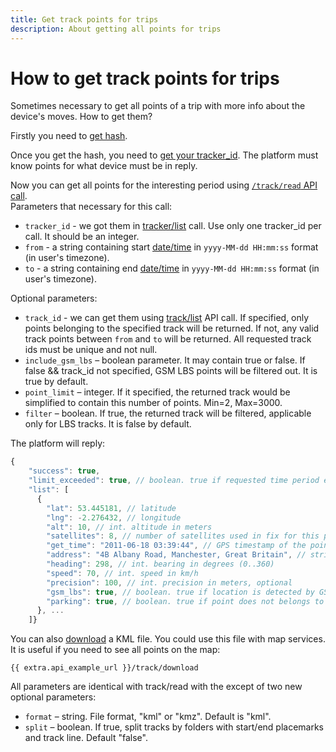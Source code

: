 ```yaml
---
title: Get track points for trips
description: About getting all points for trips
---
```


# How to get track points for trips

Sometimes necessary to get all points of a trip with more info about the device's moves.
How to get them?

Firstly you need to [get hash](./get-session-hash.md).

Once you get the hash, you need to [get your tracker_id](./get-tracker-list.md). The platform must know points for what device must be in reply.

Now you can get all points for the interesting period using [`/track/read` API call](../resources/tracking/track/index.md#read).  
Parameters that necessary for this call:

* `tracker_id` - we got them in [tracker/list](../resources/tracking/tracker/index.md#list) call. Use only one tracker_id per call. It should be an integer.
* `from` - a string containing start [date/time](../getting-started.md#data-types) in `yyyy-MM-dd HH:mm:ss` format (in user's timezone).
* `to` - a string containing end [date/time](../getting-started.md#data-types) in `yyyy-MM-dd HH:mm:ss` format (in user's timezone).

Optional parameters:

* `track_id` - we can get them using [track/list](../resources/tracking/track/index.md#list) API call.
  If specified, only points belonging to the specified track will be returned. If not, 
  any valid track points between `from` and `to` will be returned. 
  All requested track ids must be unique and not null.
* `include_gsm_lbs` – boolean parameter. It may contain true or false. 
  If false && track_id not specified, GSM LBS points will be filtered out. It is true by default.
* `point_limit` – integer. If it specified, the returned track would be simplified to contain
  this number of points. Min=2, Max=3000.
* `filter` – boolean. If true, the returned track will be filtered, applicable only for LBS tracks. 
  It is false by default.

The platform will reply:

```js
{
    "success": true,
    "limit_exceeded": true, // boolean. true if requested time period exceeds limit specified in tracker's tariff
    "list": [
      {
        "lat": 53.445181, // latitude
        "lng": -2.276432, // longitude
        "alt": 10, // int. altitude in meters
        "satellites": 8, // number of satellites used in fix for this point
        "get_time": "2011-06-18 03:39:44", // GPS timestamp of the point, in user's timezone
        "address": "4B Albany Road, Manchester, Great Britain", // string. point address. "" if no addresss was recorded
        "heading": 298, // int. bearing in degrees (0..360)
        "speed": 70, // int. speed in km/h
        "precision": 100, // int. precision in meters, optional
        "gsm_lbs": true, // boolean. true if location is detected by GSM LBS, optional
        "parking": true, // boolean. true if point does not belongs to track, optional
      }, ...
    ]}
```
You can also [download](../resources/tracking/track/index.md#download) a KML file. 
You could use this file with map services. 
It is useful if you need to see all points on the map:

    {{ extra.api_example_url }}/track/download

All parameters are identical with track/read with the except of two new optional parameters:

* `format` – string. File format, "kml" or "kmz". Default is "kml".
* `split` – boolean. If true, split tracks by folders with start/end placemarks and track line. Default "false".
